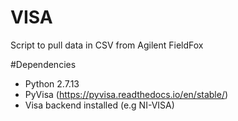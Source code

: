 # VISA
Script to pull data in CSV from Agilent FieldFox

#Dependencies
- Python 2.7.13
- PyVisa (https://pyvisa.readthedocs.io/en/stable/)
- Visa backend installed (e.g NI-VISA)
